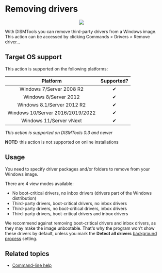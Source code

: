 # Removing drivers

<p align="center">
	<img src="../../../res/img_tasks/drivers/remove_driver.png" />
</p>

With DISMTools you can remove third-party drivers from a Windows image. This action can be accessed by clicking Commands > Drivers > Remove driver...

## Target OS support

This action is supported on the following platforms:

| Platform | Supported? |
|:--:|:--:|
| Windows 7/Server 2008 R2 | ✔ |
| Windows 8/Server 2012 | ✔ |
| Windows 8.1/Server 2012 R2 | ✔ |
| Windows 10/Server 2016/2019/2022 | ✔ |
| Windows 11/Server vNext | ✔ |

<i>This action is supported on DISMTools 0.3 and newer</i>

**NOTE:** this action is not supported on online installations

## Usage

You need to specify driver packages and/or folders to remove from your Windows image.

There are 4 view modes available:

- No boot-critical drivers, no inbox drivers (drivers part of the Windows distribution)
- Third-party drivers, boot-critical drivers, no inbox drivers
- Third-party drivers, no boot-critical drivers, inbox drivers
- Third-party drivers, boot-critical drivers and inbox drivers

We recommend against removing boot-critical drivers and inbox drivers, as they may make the image unbootable. That's why the program won't show these drivers by default, unless you mark the **Detect all drivers** [background process](https://example.com) setting.

## Related topics

- [Command-line help](https://example.com)